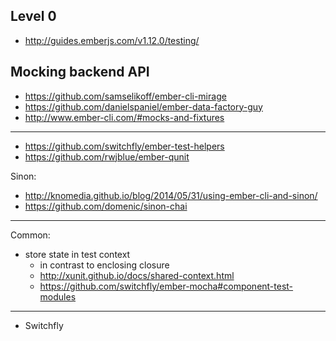 ## Level 0

* http://guides.emberjs.com/v1.12.0/testing/

## Mocking backend API

* https://github.com/samselikoff/ember-cli-mirage
* https://github.com/danielspaniel/ember-data-factory-guy
* http://www.ember-cli.com/#mocks-and-fixtures

---

* https://github.com/switchfly/ember-test-helpers
* https://github.com/rwjblue/ember-qunit

Sinon:

* http://knomedia.github.io/blog/2014/05/31/using-ember-cli-and-sinon/
* https://github.com/domenic/sinon-chai

---

Common:

* store state in test context
    * in contrast to enclosing closure
    * http://xunit.github.io/docs/shared-context.html
    * https://github.com/switchfly/ember-mocha#component-test-modules

---

* Switchfly

